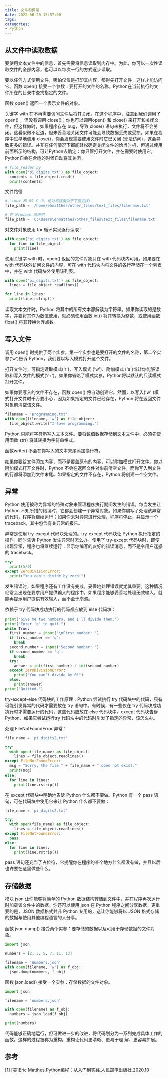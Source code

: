 ```yaml
---
title: 文件和异常
date: 2022-06-26 15:57:00
tags:
categories:
- Python
---
```


## 从文件中读取数据
要使用文本文件中的信息，首先需要将信息读取到内存中。为此，你可以一次性读取文件的全部内容，也可以以每次一行的方式逐步读取。

要以任何方式使用文件，哪怕仅仅是打印其内容，都得先打开文件，这样才能访问它。函数 open() 接受一个参数：要打开的文件的名称。Python在当前执行的文件所在的目录中查找指定的文件。

函数 open() 返回一个表示文件的对象。

关键字 with 在不再需要访问文件后将其关闭。在这个程序中，注意到我们调用了 open() ，但没有调用 close()；你也可以调用open() 和 close() 来打开和关闭文件，但这样做时，如果程序存在 bug，导致 close() 语句未执行，文件将不会关闭。这看似微不足道，但未妥善地关闭文件可能会导致数据丢失或受损。如果在程序中过早地调用 close()，你会发现需要使用文件时它已关闭 (无法访问)，这会导致更多的错误。并非在任何情况下都能轻松确定关闭文件的恰当时机，但通过使用前面所示的结构，可让Python去确定：你只管打开文件，并在需要时使用它，Python自会在合适的时候自动将其关闭。
```python
# file_reader.py
with open('pi_digits.txt') as file_object:
  contents = file_object.read()
  print(contents)
```

文件路径
```python
# Linux 和 OS X 中，绝对路径类似于下面这样:
file_path = '/home/ehmatthes/other_files/text_files/filename.txt'

# 在 Windows 系统中
file_path = 'C:\Users\ehmatthes\other_files\text_files\filename.txt'
```

对文件对象使用 for 循环实现逐行读取：
```python
with open('pi_digits.txt') as file_object:
  for line in file_object:
    print(line)
```

使用关键字 with 时，open() 返回的文件对象只在 with 代码块内可用。如果要在 with 代码块外访问文件的内容，可在 with 代码块内将文件的各行存储在一个列表中，并在 with 代码块外使用该列表。
```python
with open('pi_digits.txt') as file_object:
  lines = file_object.readlines()

for line in lines:
  print(line.rstrip())
```

读取文本文件时，Python 将其中的所有文本都解读为字符串。如果你读取的是数字，并要将其作为数值使用，就必须使用函数 int() 将其转换为整数，或使用函数 float() 将其转换为浮点数。

## 写入文件
调用 open() 时提供了两个实参。第一个实参也是要打开的文件的名称，第二个实参('w')告诉 Python，我们要以写入模式打开这个文件。

打开文件时，可指定读取模式('r')、写入模式 ('w')、附加模式 ('a')或让你能够读取和写入文件的模式('r+')。如果你省略了模式实参，Python将以默认的只读模式打开文件。

如果你要写入的文件不存在，函数 open() 将自动创建它。然而，以写入('w' )模式打开文件时千万要小心，因为如果指定的文件已经存在，Python 将在返回文件对象前清空该文件。
```python
filename = 'programming.txt'
with open(filename, 'w') as file_object:
  file_object.write("I love programming.")
```

Python 只能将字符串写入文本文件。要将数值数据存储到文本文件中，必须先使用函数 str() 将其转换为字符串格式。

函数write() 不会在你写入的文本末尾添加换行符，

如果你要给文件添加内容，而不是覆盖原有的内容，可以附加模式打开文件。你以附加模式打开文件时，Python 不会在返回文件对象前清空文件，而你写入到文件的行都将添加到文件末尾。如果指定的文件不存在，Python 将创建一个空文件。

## 异常
Python 使用被称为异常的特殊对象来管理程序执行期间发生的错误。每当发生让 Python 不知所措的错误时，它都会创建一个异常对象。如果你编写了处理该异常的代码，程序将继续运行；如果你未对异常进行处理，程序将停止，并显示一个traceback，其中包含有关异常的报告。

异常是使用 try-except 代码块处理的。try-except 代码块让 Python 执行指定的操作，同时告诉 Python 发生异常时怎么办。使用了 try-except 代码块时，即便出现异常，程序也将继续运行：显示你编写的友好的错误消息，而不是令用户迷惑的 traceback。
```python
try: 
  print(5/0)
except ZeroDivisionError:
  print("You can't divide by zero!")
```

发生错误时，如果程序还有工作没有完成，妥善地处理错误就尤其重要。这种情况经常会出现在要求用户提供输入的程序中，如果程序能够妥善地处理无效输入，就能再提示用户提供有效输入，而不至于崩溃。

依赖于 try 代码块成功执行的代码都应放到 else 代码块：
```python
print("Give me two numbers, and I'll divide them.")
print("Enter 'q' to quit.")
while True:
  first_number = input("\nFirst number: ")
  if first_number == 'q':
    break
  second_number = input("Second number: ")
  if second_number == 'q':
    break
  try:
    answer = int(first_number) / int(second_number)
  except ZeroDivisionError: 
    print("You can't divide by 0!")
  else:
    print(answer)
print("Quitted.")
```

try-except-else 代码块的工作原理：Python 尝试执行 try 代码块中的代码，只有可能引发异常的代码才需要放在 try 语句中。有时候，有一些仅在 try 代码块成功执行时才需要运行的代码，这些代码应放在 else 代码块中。except 代码块告诉 Python，如果它尝试运行try 代码块中的代码时引发了指定的异常，该怎么办。

处理 FileNotFoundError 异常：
```python
file_name = 'pi_digits2.txt'

try:
  with open(file_name) as file_object:
    lines = file_object.readlines()
except FileNotFoundError:
  msg = "Sorry, the file " + file_name + " does not exist."
  print(msg)
else:
  for line in lines:
    print(line.rstrip())
```

在 except 代码块中明确地告诉 Python 什么都不要做。Python 有一个 pass 语句，可在代码块中使用它来让 Python 什么都不要做：
```python
file_name = 'pi_digits2.txt'

try:
  with open(file_name) as file_object:
    lines = file_object.readlines()
except FileNotFoundError:
  pass
else:
  for line in lines:
    print(line.rstrip())
```

pass 语句还充当了占位符，它提醒你在程序的某个地方什么都没有做，并且以后也许要在这里做些什么。

## 存储数据
模块 json 让你能够将简单的 Python 数据结构转储到文件中，并在程序再次运行时加载该文件中的数据。你还可以使用 json 在 Python 程序之间分享数据。更重要的是，JSON 数据格式并非 Python 专用的，这让你能够将以 JSON 格式存储的数据与使用其他编程语言的人分享。

函数 json.dump() 接受两个实参：要存储的数据以及可用于存储数据的文件对象。
```python
import json

numbers = [2, 3, 5, 7, 11, 13]

filename = 'numbers.json'
with open(filename, 'w') as f_obj:
  json.dump(numbers, f_obj)
```

函数 json.load() 接受一个实参：存储数据的文件对象。
```python
import json

filename = 'numbers.json'

with open(filename) as f_obj:
  numbers = json.load(f_obj)

print(numbers)
```

代码能够正确地运行，但可做进一步的改进，将代码划分为一系列完成具体工作的函数。这样的过程被称为重构。重构让代码更清晰、更易于理
解、更容易扩展。


## 参考
[1] [美]Eric Matthes.Python编程：从入门到实践.人民邮电出版社.2020.10
